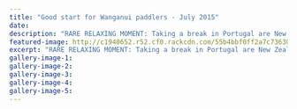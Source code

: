 ```yaml
---
title: "Good start for Wanganui paddlers - July 2015"
date: 
description: "RARE RELAXING MOMENT: Taking a break in Portugal are New Zealand team members Kurtis Imrie (left) and Wanganui's former WHS students Toby Brooke, Max Brown and Aiden Nossiter, Chronicle 25/7/15..."
featured-image: http://c1940652.r52.cf0.rackcdn.com/55b4bbf0ff2a7c7363000281/Kayakers-to-Portugal.Brooke.Brown.Nossiter.25.7.gif
excerpt: "RARE RELAXING MOMENT: Taking a break in Portugal are New Zealand team members Kurtis Imrie (left) and Wanganui's former WHS students Toby Brooke, Max Brown and Aiden Nossiter."
gallery-image-1: 
gallery-image-2: 
gallery-image-3: 
gallery-image-4: 
gallery-image-5: 
---
```

